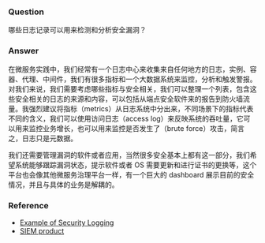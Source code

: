 ### Question

哪些日志记录可以用来检测和分析安全漏洞？

### Answer

在微服务实践中，我们经常有一个日志中心来收集来自任何地方的日志，实例、容器、代理、中间件，我们有很多指标和一个大数据系统来监控，分析和触发警报。对我们来说，我们需要考虑哪些指标与安全相关，我们可以整理一个列表，包含这些安全相关的日志的来源和内容，可以包括从端点安全软件来的报告到防火墙流量。我强烈建议将指标（metrics）从日志系统中分出来，不同场景下的指标代表不同的含义，我们可以使用访问日志（access log）来反映系统的吞吐量，它可以用来监控业务增长，也可以用来监控是否发生了（brute force）攻击，简言之，日志只是元数据。

我们还需要管理漏洞的软件或者应用，当然很多安全基本上都有这一部分，我们希望系统能够跟踪漏洞状态，提示软件或者 OS 需要更新和进行证书的更换等，这个平台也会像其他微服务治理平台一样，有一个巨大的 dashboard 展示目前的安全情况，并且与具体的业务是解耦的。

### Reference
- [Example of Security Logging](https://www.ehealthontario.on.ca/images/uploads/support/Security_Logging_and_Monitoring_Policy_EN.pdf)
- [SIEM product](https://www.manageengine.com/products/eventlog/security-information-event-management.html)
